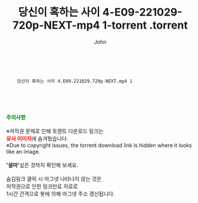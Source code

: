 ﻿---
layout: post
title:  "                   당신이 혹하는 사이 4-E09-221029-720p-NEXT-mp4 1-torrent                .torrent"
author: John
categories: [ TV ]
tags: [  ]
image:  
description: "                   당신이 혹하는 사이 4-E09-221029-720p-NEXT-mp4 1-torrent                 torrent 정보 공유"
toc: true
toc_sticky: true
---

<br>

        당신이 혹하는 사이 4.E09.221029.720p-NEXT.mp4 1    
    
<br><br><br>
<p data-ke-size="size16"><b><span style="color: green;">주의사항</span></b><br /><br />※저작권 문제로 인해 토렌트 다운로드 링크는<br /><b><span style="color: red;">유사 이미지</span></b>에 숨겨뒀습니다.<br />※Due to copyright issues, the torrent download link is hidden where it looks like an image.<br /><br /><b>'설마'</b>싶은 것까지 확인해 보세요.<br /><br />숨김링크 클릭 시 마그넷 나타나지 않는 것은<br />저작권으로 인한 링크만료 자료로<br />1시간 간격으로 봇에 의해 마그넷 주소 갱신됩니다.</p>
